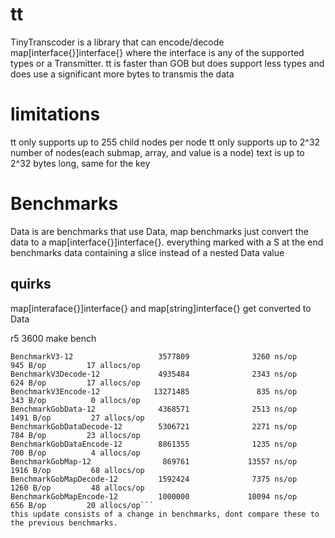 # tt

TinyTranscoder is a library that can encode/decode map[interface{}]interface{} where the interface is any of the supported types or a Transmitter.
tt is faster than GOB but does support less types and does use a significant more bytes to transmis the data 

# limitations
tt only supports up to 255 child nodes per node
tt only supports up to 2^32 number of nodes(each submap, array, and value is a node)
text is up to 2^32 bytes long, same for the key

# Benchmarks

Data is are benchmarks that use Data, map benchmarks just convert the data to a map[interface{}]interface{}. everything marked with a S at the end benchmarks data containing a slice instead of a nested Data value

## quirks
map[interaface{}]interface{} and map[string]interface{} get converted to Data

r5 3600 make bench
```
BenchmarkV3-12                   3577809              3260 ns/op             945 B/op         17 allocs/op
BenchmarkV3Decode-12             4935484              2343 ns/op             624 B/op         17 allocs/op
BenchmarkV3Encode-12            13271485               835 ns/op             343 B/op          0 allocs/op
BenchmarkGobData-12              4368571              2513 ns/op            1491 B/op         27 allocs/op
BenchmarkGobDataDecode-12        5306721              2271 ns/op             784 B/op         23 allocs/op
BenchmarkGobDataEncode-12        8861355              1235 ns/op             700 B/op          4 allocs/op
BenchmarkGobMap-12                869761             13557 ns/op            1916 B/op         68 allocs/op
BenchmarkGobMapDecode-12         1592424              7375 ns/op            1260 B/op         48 allocs/op
BenchmarkGobMapEncode-12         1000000             10094 ns/op             656 B/op         20 allocs/op```
this update consists of a change in benchmarks, dont compare these to the previous benchmarks.